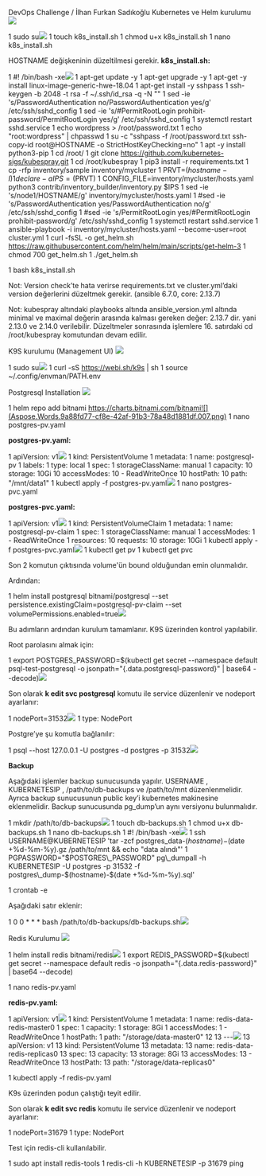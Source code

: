 ﻿DevOps Challenge / İlhan Furkan Sadıkoğlu Kubernetes ve Helm kurulumu ![](Aspose.Words.9a88fd77-cf8e-42af-91b3-78a48d1881df.001.png)

1  sudo su![](Aspose.Words.9a88fd77-cf8e-42af-91b3-78a48d1881df.002.png)
1  touch k8s\_install.sh
1  chmod u+x k8s\_install.sh
1  nano k8s\_install.sh

HOSTNAME değişkeninin düzeltilmesi gerekir. **k8s\_install.sh:**

1  #! /bin/bash -xe![](Aspose.Words.9a88fd77-cf8e-42af-91b3-78a48d1881df.003.png)
1  apt-get update -y
1  apt-get upgrade -y
1  apt-get -y install linux-image-generic-hwe-18.04
1  apt-get install -y sshpass
1  ssh-keygen -b 2048 -t rsa -f ~/.ssh/id\_rsa -q -N ""
1  sed -ie 's/PasswordAuthentication no/PasswordAuthentication yes/g' /etc/ssh/sshd\_config
1  sed -ie 's/#PermitRootLogin prohibit-password/PermitRootLogin yes/g' /etc/ssh/sshd\_config
1  systemctl restart sshd.service
1  echo wordpress > /root/password.txt
1  echo "root:wordpress" | chpasswd
1  su -c "sshpass -f /root/password.txt ssh-copy-id root@HOSTNAME -o StrictHostKeyChecking=no"
1  apt -y install python3-pip
1  cd /root/
1  git clone https://github.com/kubernetes-sigs/kubespray.git
1  cd /root/kubespray
1  pip3 install -r requirements.txt
1  cp -rfp inventory/sample inventory/mycluster
1  PRVT=$(hostname -I)
1  declare -a IPS=($PRVT)
1  CONFIG\_FILE=inventory/mycluster/hosts.yaml python3 contrib/inventory\_builder/inventory.py $IPS
1  sed -ie 's/node1/HOSTNAME/g' inventory/mycluster/hosts.yaml
1  #sed -ie 's/PasswordAuthentication yes/PasswordAuthentication no/g' /etc/ssh/sshd\_config
1  #sed -ie 's/PermitRootLogin yes/#PermitRootLogin prohibit-password/g' /etc/ssh/sshd\_config
1  systemctl restart sshd.service
1  ansible-playbook -i inventory/mycluster/hosts.yaml --become-user=root cluster.yml
1  curl -fsSL -o get\_helm.sh https://raw.githubusercontent.com/helm/helm/main/scripts/get-helm-3
1  chmod 700 get\_helm.sh
1  ./get\_helm.sh

1 bash k8s\_install.sh

Not: Version check’te hata verirse requirements.txt ve cluster.yml’daki version değerlerini düzeltmek gerekir. (ansible 6.7.0, core: 2.13.7)

Not: kubespray altındaki playbooks altında ansible\_version.yml altında minimal ve maximal değerin arasında kalması gereken değer: 2.13.7 dir. yani 2.13.0 ve 2.14.0 verilebilir. Düzeltmeler sonrasında işlemlere 16. satırdaki  cd /root/kubespray komutundan devam edilir.

K9S kurulumu (Management UI) ![](Aspose.Words.9a88fd77-cf8e-42af-91b3-78a48d1881df.004.png)

1  sudo su![](Aspose.Words.9a88fd77-cf8e-42af-91b3-78a48d1881df.005.png)
1  curl -sS https://webi.sh/k9s | sh
1  source ~/.config/envman/PATH.env

Postgresql Installation ![](Aspose.Words.9a88fd77-cf8e-42af-91b3-78a48d1881df.006.png)

1  helm repo add bitnami https://charts.bitnami.com/bitnami![](Aspose.Words.9a88fd77-cf8e-42af-91b3-78a48d1881df.007.png)
1  nano postgres-pv.yaml

**postgres-pv.yaml:**

1  apiVersion: v1![](Aspose.Words.9a88fd77-cf8e-42af-91b3-78a48d1881df.008.png)
1  kind: PersistentVolume
1  metadata:
1  name: postgresql-pv
1  labels:
1  type: local
1  spec:
1  storageClassName: manual
1  capacity:
10  storage: 10Gi
10  accessModes:
10  - ReadWriteOnce
10  hostPath:
10  path: "/mnt/data1"
1  kubectl apply -f postgres-pv.yaml![](Aspose.Words.9a88fd77-cf8e-42af-91b3-78a48d1881df.009.png)
1  nano postgres-pvc.yaml

**postgres-pvc.yaml:**

1  apiVersion: v1![](Aspose.Words.9a88fd77-cf8e-42af-91b3-78a48d1881df.010.png)
1  kind: PersistentVolumeClaim
1  metadata:
1  name: postgresql-pv-claim
1  spec:
1  storageClassName: manual
1  accessModes:
1  - ReadWriteOnce
1  resources:
10  requests:
10  storage: 10Gi
1  kubectl apply -f postgres-pvc.yaml![](Aspose.Words.9a88fd77-cf8e-42af-91b3-78a48d1881df.011.png)
1  kubectl get pv
1  kubectl get pvc

Son 2 komutun çıktısında volume'ün bound olduğundan emin olunmalıdır.

Ardından:

1 helm install postgresql bitnami/postgresql --set persistence.existingClaim=postgresql-pv-claim --set volumePermissions.enabled=true![](Aspose.Words.9a88fd77-cf8e-42af-91b3-78a48d1881df.012.png)

Bu adımların ardından kurulum tamamlanır. K9S üzerinden kontrol yapılabilir.

Root parolasını almak için:

1 export POSTGRES\_PASSWORD=$(kubectl get secret --namespace default psql-test-postgresql -o jsonpath="{.data.postgresql-password}" | base64 --decode)![](Aspose.Words.9a88fd77-cf8e-42af-91b3-78a48d1881df.013.png)

Son olarak **k edit svc postgresql** komutu ile service düzenlenir ve nodeport ayarlanır:

1  nodePort=31532![](Aspose.Words.9a88fd77-cf8e-42af-91b3-78a48d1881df.014.png)
1  type: NodePort

Postgre’ye şu komutla bağlanılır:

1 psql --host 127.0.0.1 -U postgres -d postgres -p 31532![](Aspose.Words.9a88fd77-cf8e-42af-91b3-78a48d1881df.015.png)

**Backup**

Aşağıdaki işlemler backup sunucusunda yapılır.  USERNAME ,  KUBERNETESIP ,  /path/to/db-backups ve  /path/to/mnt düzenlenmelidir. Ayrıca backup sunucusunun public key’i kubernetes makinesine eklenmelidir. Backup sunucusunda pg\_dump’un aynı versiyonu bulunmalıdır.

1  mkdir /path/to/db-backups![](Aspose.Words.9a88fd77-cf8e-42af-91b3-78a48d1881df.016.png)
1  touch db-backups.sh
1  chmod u+x db-backups.sh
1  nano db-backups.sh
1  #! /bin/bash -xe![](Aspose.Words.9a88fd77-cf8e-42af-91b3-78a48d1881df.017.png)
1  ssh USERNAME@KUBERNETESIP 'tar -zcf postgres\_data-$(hostname)-$(date +%d-%m-%y).gz /path/to/mnt && echo "data alındı"'
1  PGPASSWORD="$POSTGRES\_PASSWORD" pg\_dumpall -h KUBERNETESIP -U postgres -p 31532 -f postgres\_dump-$(hostname)-$(date +%d-%m-%y).sql'

1 crontab -e

Aşağıdaki satır eklenir:

1 0 0 \* \* \* bash /path/to/db-backups/db-backups.sh![](Aspose.Words.9a88fd77-cf8e-42af-91b3-78a48d1881df.018.png)

Redis Kurulumu ![](Aspose.Words.9a88fd77-cf8e-42af-91b3-78a48d1881df.019.png)

1  helm install redis bitnami/redis![](Aspose.Words.9a88fd77-cf8e-42af-91b3-78a48d1881df.020.png)
1  export REDIS\_PASSWORD=$(kubectl get secret --namespace default redis -o jsonpath="{.data.redis-password}" | base64 --decode)

1 nano redis-pv.yaml

**redis-pv.yaml:**

1  apiVersion: v1![](Aspose.Words.9a88fd77-cf8e-42af-91b3-78a48d1881df.021.png)
1  kind: PersistentVolume
1  metadata:
1  name: redis-data-redis-master0
1  spec:
1  capacity:
1  storage: 8Gi
1  accessModes:
1  - ReadWriteOnce
1  hostPath:
1  path: "/storage/data-master0" 12
13  ---![](Aspose.Words.9a88fd77-cf8e-42af-91b3-78a48d1881df.022.png)
13  apiVersion: v1
13  kind: PersistentVolume
13  metadata:
13  name: redis-data-redis-replicas0
13  spec:
13  capacity:
13  storage: 8Gi
13  accessModes:
13  - ReadWriteOnce
13  hostPath:
13  path: "/storage/data-replicas0"

1 kubectl apply -f redis-pv.yaml

K9s üzerinden podun çalıştığı teyit edilir.

Son olarak **k edit svc redis** komutu ile service düzenlenir ve nodeport ayarlanır:

1  nodePort=31679
1  type: NodePort

Test için redis-cli kullanılabilir.

1  sudo apt install redis-tools
1  redis-cli -h KUBERNETESIP -p 31679 ping

